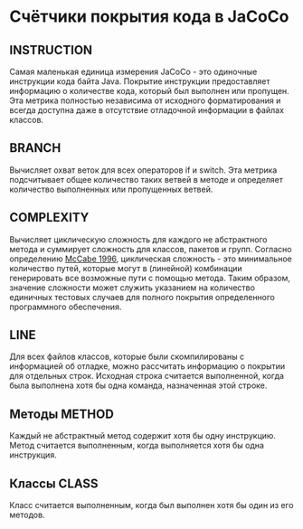# Счётчики покрытия кода в JaCoCo

## INSTRUCTION
Самая маленькая единица измерения JaCoCo - это одиночные инструкции кода байта Java. Покрытие инструкции предоставляет информацию о количестве кода, который был выполнен или пропущен. Эта метрика полностью независима от исходного форматирования и всегда доступна даже в отсутствие отладочной информации в файлах классов.

## BRANCH
Вычисляет охват веток для всех операторов if и switch. Эта метрика подсчитывает общее количество таких ветвей в методе и определяет количество выполненных или пропущенных ветвей.

## COMPLEXITY
Вычисляет циклическую сложность для каждого не абстрактного метода и суммирует сложность для классов, пакетов и групп. Согласно определению [McCabe 1996](http://hissa.nist.gov/HHRFdata/Artifacts/ITLdoc/235/title.htm), циклическая сложность - это минимальное количество путей, которые могут в (линейной) комбинации генерировать все возможные пути с помощью метода. Таким образом, значение сложности может служить указанием на количество единичных тестовых случаев для полного покрытия определенного программного обеспечения.

## LINE
Для всех файлов классов, которые были скомпилированы с информацией об отладке, можно рассчитать информацию о покрытии для отдельных строк. Исходная строка считается выполненной, когда была выполнена хотя бы одна команда, назначенная этой строке.

## Методы METHOD
Каждый не абстрактный метод содержит хотя бы одну инструкцию. Метод считается выполненным, когда выполняется хотя бы одна инструкция.

## Классы CLASS
Класс считается выполненным, когда был выполнен хотя бы один из его методов.
